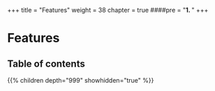 +++
title = "Features"
weight = 38
chapter = true
####pre = "<b>1. </b>"
+++

# Features

## Table of contents

{{% children depth="999" showhidden="true" %}}

